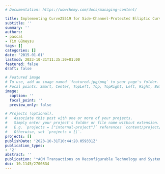 ```yaml
---
# Documentation: https://wowchemy.com/docs/managing-content/

title: Implementing Curve25519 for Side-Channel-Protected Elliptic Curve Cryptography
subtitle: ''
summary: ''
authors:
- pascal
- Tim Güneysu
tags: []
categories: []
date: '2015-01-01'
lastmod: 2023-10-31T11:35:30+01:00
featured: false
draft: false

# Featured image
# To use, add an image named `featured.jpg/png` to your page's folder.
# Focal points: Smart, Center, TopLeft, Top, TopRight, Left, Right, BottomLeft, Bottom, BottomRight.
image:
  caption: ''
  focal_point: ''
  preview_only: false

# Projects (optional).
#   Associate this post with one or more of your projects.
#   Simply enter your project's folder or file name without extension.
#   E.g. `projects = ["internal-project"]` references `content/project/deep-learning/index.md`.
#   Otherwise, set `projects = []`.
projects: []
publishDate: '2023-10-31T10:44:28.059331Z'
publication_types:
- '2'
abstract: ''
publication: '*ACM Transactions on Reconfigurable Technology and Systems (TRETS)*'
doi: 10.1145/2700834
---
```

